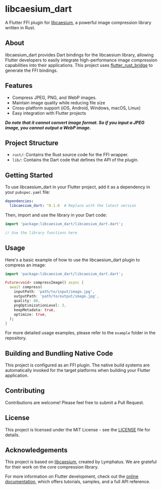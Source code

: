 # libcaesium_dart

A Flutter FFI plugin for [libcaesium](https://github.com/Lymphatus/libcaesium), a powerful image compression library written in Rust.

## About

libcaesium_dart provides Dart bindings for the libcaesium library, allowing Flutter developers to easily integrate high-performance image compression capabilities into their applications. This project uses [flutter_rust_bridge](https://github.com/fzyzcjy/flutter_rust_bridge) to generate the FFI bindings.

## Features

- Compress JPEG, PNG, and WebP images.
- Maintain image quality while reducing file size
- Cross-platform support (iOS, Android, Windows, macOS, Linux)
- Easy integration with Flutter projects

***Do note that it cannot convert image format. So if you input a JPEG image, you cannot output a WebP image.***

## Project Structure

- `rust/`: Contains the Rust source code for the FFI wrapper.
- `lib/`: Contains the Dart code that defines the API of the plugin.

## Getting Started

To use libcaesium_dart in your Flutter project, add it as a dependency in your `pubspec.yaml` file:

```yaml
dependencies:
  libcaesium_dart: ^0.1.0  # Replace with the latest version
```

Then, import and use the library in your Dart code:

```dart
import 'package:libcaesium_dart/libcaesium_dart.dart';

// Use the library functions here
```

## Usage

Here's a basic example of how to use the libcaesium_dart plugin to compress an image:

```dart
import 'package:libcaesium_dart/libcaesium_dart.dart';

Future<void> compressImage() async {
  await compress(
    inputPath: 'path/to/input/image.jpg',
    outputPath: 'path/to/output/image.jpg',
    quality: 80,
    pngOptimizationLevel: 3,
    keepMetadata: true,
    optimize: true,
  );
}
```

For more detailed usage examples, please refer to the `example` folder in the repository.

## Building and Bundling Native Code

This project is configured as an FFI plugin. The native build systems are automatically invoked for the target platforms when building your Flutter application.

## Contributing

Contributions are welcome! Please feel free to submit a Pull Request.

## License

This project is licensed under the MIT License - see the [LICENSE](LICENSE) file for details.

## Acknowledgements

This project is based on [libcaesium](https://github.com/Lymphatus/libcaesium), created by Lymphatus. We are grateful for their work on the core compression library.

For more information on Flutter development, check out the [online documentation](https://docs.flutter.dev), which offers tutorials, samples, and a full API reference.
